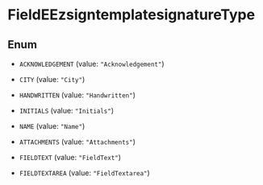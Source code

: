 

# FieldEEzsigntemplatesignatureType

## Enum


* `ACKNOWLEDGEMENT` (value: `"Acknowledgement"`)

* `CITY` (value: `"City"`)

* `HANDWRITTEN` (value: `"Handwritten"`)

* `INITIALS` (value: `"Initials"`)

* `NAME` (value: `"Name"`)

* `ATTACHMENTS` (value: `"Attachments"`)

* `FIELDTEXT` (value: `"FieldText"`)

* `FIELDTEXTAREA` (value: `"FieldTextarea"`)




